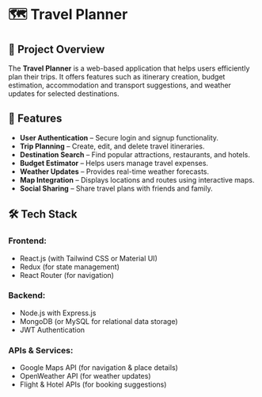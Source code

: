 # 🗺️ Travel Planner

## 📌 Project Overview
The **Travel Planner** is a web-based application that helps users efficiently plan their trips. It offers features such as itinerary creation, budget estimation, accommodation and transport suggestions, and weather updates for selected destinations.

## 🚀 Features
- **User Authentication** – Secure login and signup functionality.
- **Trip Planning** – Create, edit, and delete travel itineraries.
- **Destination Search** – Find popular attractions, restaurants, and hotels.
- **Budget Estimator** – Helps users manage travel expenses.
- **Weather Updates** – Provides real-time weather forecasts.
- **Map Integration** – Displays locations and routes using interactive maps.
- **Social Sharing** – Share travel plans with friends and family.

## 🛠️ Tech Stack
### Frontend:
- React.js (with Tailwind CSS or Material UI)
- Redux (for state management)
- React Router (for navigation)

### Backend:
- Node.js with Express.js
- MongoDB (or MySQL for relational data storage)
- JWT Authentication

### APIs & Services:
- Google Maps API (for navigation & place details)
- OpenWeather API (for weather updates)
- Flight & Hotel APIs (for booking suggestions)


